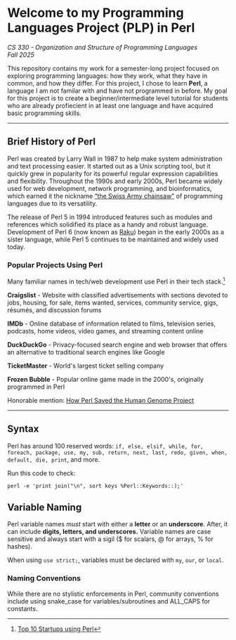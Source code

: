 # Welcome to my Programming Languages Project (PLP) in Perl
_CS 330 - Organization and Structure of Programming Languages_  
_Fall 2025_

This repository contains my work for a semester-long project focused on exploring programming languages: how they work, what they have in common, and how they differ. For this project, I chose to learn **Perl**, a language I am not familar with and have not programmed in before. My goal for this project is to create a beginner/intermediate level tutorial for students who are already profiecient in at least one language and have acquired basic programming skills. 

------------------------

## Brief History of Perl

Perl was created by Larry Wall in 1987 to help make system administration and text processing easier. It started out as a Unix scripting tool, but it quickly grew in popularity for its powerful regular expression capabilities and flexibility. Throughout the 1990s and early 2000s, Perl became widely used for web development, network programming, and bioinformatics, which earned it the nickname [“the Swiss Army chainsaw"](https://en.wikipedia.org/wiki/Perl) of programming languages due to its versatility.

The release of Perl 5 in 1994 introduced features such as modules and references which solidified its place as a handy and robust language. Development of Perl 6 (now known as [Raku](https://raku.org/)) began in the early 2000s as a sister language, while Perl 5 continues to be maintained and widely used today.

### Popular Projects Using Perl

Many familiar names in tech/web development use Perl in their tech stack.[^1] 

**Craigslist** - Website with classified advertisements with sections devoted to jobs, housing, for sale, items wanted, services, community service, gigs, résumés, and discussion forums

**IMDb** - Online database of information related to films, television series, podcasts, home videos, video games, and streaming content online

**DuckDuckGo** - Privacy-focused search engine and web browser that offers an alternative to traditional search engines like Google

**TicketMaster** - World's largest ticket selling company

**Frozen Bubble** - Popular online game made in the 2000's, originally programmed in Perl

Honorable mention: [How Perl Saved the Human Genome Project](https://bioperl.org/articles/How_Perl_saved_human_genome.html)


[^1]: [Top 10 Startups using Perl](https://blog.back4app.com/startups-using-perl/)

------------------------

## Syntax

Perl has around 100 reserved words: `if, else, elsif, while, for, foreach, package, use, my, sub, return, next, last, redo, given, when, default, die, print`, and more. 

Run this code to check: 

`perl -e 'print join("\n", sort keys %Perl::Keywords::);'`

## Variable Naming

Perl variable names _must_ start with either a **letter** or an **underscore**. After, it can include **digits, letters, and underscores.** Variable names are case sensitive and always start with a sigil ($ for scalars, @ for arrays, % for hashes).

When using `use strict;`, variables must be declared with `my`, `our`, or `local`.

### Naming Conventions

While there are no stylistic enforcements in Perl, community conventions include using snake_case for variables/subroutines and ALL_CAPS for constants.  








